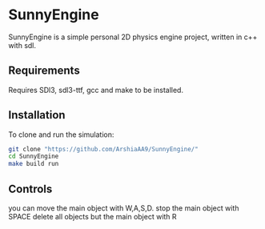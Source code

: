 # SunnyEngine

SunnyEngine is a simple personal 2D physics engine project, written in c++ with sdl.

## Requirements 
Requires SDl3, sdl3-ttf, gcc and make to be installed. 

## Installation 
To clone and run the simulation:
```bash
git clone "https://github.com/ArshiaAA9/SunnyEngine/"
cd SunnyEngine
make build run
```
## Controls
you can move the main object with W,A,S,D.
stop the main object with SPACE 
delete all objects but the main object with R
